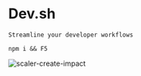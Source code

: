 # Dev.sh

`Streamline your developer workflows`

`
npm i &&
F5
`

![scaler-create-impact](https://user-images.githubusercontent.com/90976669/230470861-cc15dffc-1c90-422a-ac89-744a732b7a9d.gif)
